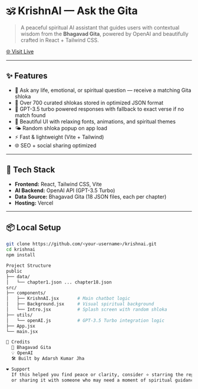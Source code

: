 # 🕉️ KrishnAI — Ask the Gita

> A peaceful spiritual AI assistant that guides users with contextual wisdom from the **Bhagavad Gita**, powered by OpenAI and beautifully crafted in React + Tailwind CSS.

[🌐 Visit Live](https://geeta-gpt-pi.vercel.app)

---

## ✨ Features

- 🔮 Ask any life, emotional, or spiritual question — receive a matching Gita shloka
- 📖 Over 700 curated shlokas stored in optimized JSON format
- 🧠 GPT-3.5 turbo powered responses with fallback to exact verse if no match found
- 🎨 Beautiful UI with relaxing fonts, animations, and spiritual themes
- 🌤️ Random shloka popup on app load
- ⚡ Fast & lightweight (Vite + Tailwind)
- 🌐 SEO + social sharing optimized

---

## 🔧 Tech Stack

- **Frontend:** React, Tailwind CSS, Vite
- **AI Backend:** OpenAI API (GPT-3.5 Turbo)
- **Data Source:** Bhagavad Gita (18 JSON files, each per chapter)
- **Hosting:** Vercel

---

## 📦 Local Setup

```bash
git clone https://github.com/<your-username>/krishnai.git
cd krishnai
npm install

Project Structure
public
├── data/
│   └── chapter1.json ... chapter18.json
src/
├── components/
│   ├── KrishnAI.jsx       # Main chatbot logic
│   ├── Background.jsx     # Visual spiritual background
│   └── Intro.jsx          # Splash screen with random shloka
├── utils/
│   └── openAI.js          # GPT-3.5 Turbo integration logic
├── App.jsx
└── main.jsx

🌟 Credits
  🙏 Bhagavad Gita
  💡 OpenAI
  🛠️ Built by Adarsh Kumar Jha

❤️ Support
  If this helped you find peace or clarity, consider ⭐ starring the repo
  or sharing it with someone who may need a moment of spiritual guidance.
